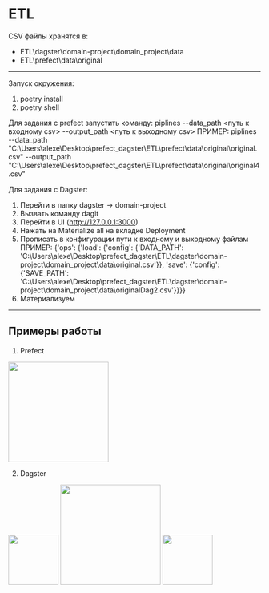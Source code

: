 # ETL

CSV файлы хранятся в:
- ETL\dagster\domain-project\domain_project\data
- ETL\prefect\data\original

___

Запуск окружения:
1. poetry install
2. poetry shell

Для задания с prefect запустить команду:
piplines --data_path <путь к входному csv> --output_path <путь к выходному csv>
ПРИМЕР: piplines --data_path "C:\Users\alexe\Desktop\prefect_dagster\ETL\prefect\data\original\original.csv" --output_path "C:\Users\alexe\Desktop\prefect_dagster\ETL\prefect\data\original\original4.csv"

Для задания с Dagster:
1. Перейти в папку dagster -> domain-project
2. Вызвать команду dagit
3. Перейти в UI (http://127.0.0.1:3000)
4. Нажать на Materialize all на вкладке Deployment
5. Прописать в конфигурации пути к входному и выходному файлам
ПРИМЕР:
{'ops': {'load': {'config': {'DATA_PATH': 'C:\Users\alexe\Desktop\prefect_dagster\ETL\dagster\domain-project\domain_project\data\original.csv'}}, 'save': {'config': {'SAVE_PATH': 'C:\Users\alexe\Desktop\prefect_dagster\ETL\dagster\domain-project\domain_project\data\originalDag2.csv'}}}}
6. Материализуем

___

## Примеры работы
1. Prefect
<img src="https://sun9-east.userapi.com/sun9-43/s/v1/ig2/x7dyHIzwAphw1WEtvYuFfPWPdZwTMq2NRI1iXGEeG63lXHrEZPe-lVpKnrqQoLZPEuf9rRkz4CpCM4fTRlbLRLg9.jpg?size=1553x462&quality=96&type=album" height=200>

2. Dagster
<img src="https://sun9-west.userapi.com/sun9-4/s/v1/ig2/xDUHkDMbpst18KcR4genKHgfcod4UXZau7j3zK0E9_7i0lI3OXCcbD8-cZEj49Myt1q-hQgyeHVMYh8guEPyIeg5.jpg?size=634x218&quality=96&type=album" height=100>

<img src="https://sun9-west.userapi.com/sun9-6/s/v1/ig2/i8koDt_MDpI6GhsxTU2fv9AIkFYBxduD_hKDCQ5E_fta7QB3LlQI9i2FZoaWYCz7xejgu5s_fPPuFiJmw84RpBKE.jpg?size=618x766&quality=96&type=album" height=200>

<img src="https://sun9-west.userapi.com/sun9-54/s/v1/ig2/w47stpMBK-H1YfrzjSxz8pbRrHnX_Ya350DbEOtmi3St7mvns-bu9kuugZ-k8m42CV6vcm8be2d3LEtK-3Qy7orp.jpg?size=1889x145&quality=96&type=album" height=100>
